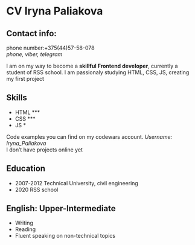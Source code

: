 # CV Iryna Paliakova

## Contact info:
phone number:+375(44)57-58-078 <br>
*phone, viber, telegram*

 I am on my way to become a **skillful Frontend developer**, currently a student of RSS school. I am passionaly studying HTML, CSS, JS, creating my first project

## Skills
- HTML ***
- CSS ***
- JS *

Code examples you can find on my codewars account. *Username: Iryna_Paliakova*<br>
I don’t have projects online yet

## Education
- 2007-2012 Technical University, civil engineering
- 2020 RSS school

## English: Upper-Intermediate
- Writing
- Reading
- Fluent speaking on non-technical topics
